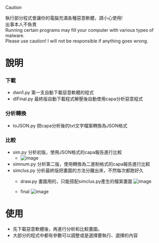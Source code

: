 >[!CAUTION]
>執行部分程式會讓你的電腦充滿各種惡意軟體，請小心使用!<br>
>出事本人不負責<br>
>Running certain programs may fill your computer with various types of malware.<br>
>Please use caution! I will not be responsible if anything goes wrong.


# 說明

### 下載
- dwn1.py 第一支自動下載惡意軟體的程式
- dlFinal.py 最終版自動下載程式解壓後自動使用capa分析惡意程式

### 分析轉換
- toJSON.py 把capa分析後的txt文字檔案轉換為JSON格式

### 比較
- sim.py 分析初版，使用JSON格式的capa報告進行比較
  - ![image](https://github.com/user-attachments/assets/48b0b984-23f3-4a8a-b958-6aee8d98bf6b)
- simnum.py 分析第二版，使用轉換為二進制格式的capa報告進行比較
- simclus.py 分析最終版把畫圖的方法分離出來，不然每次都跑好久
  - draw.py 畫圖用的，只能搭配simclus.py產生的檔案畫圖
    ![image](https://github.com/user-attachments/assets/d175d9fe-c4c8-4009-994f-5ca493632459)

  - final
    ![image](https://github.com/user-attachments/assets/37d9086d-dd4a-4835-8a0b-7053c6f6f9dc)


 
# 使用
- 先下載惡意軟體後，再進行分析和比較畫圖。
- 大部分的程式中都有參數可以調整或是選擇要執行、選擇的內容
